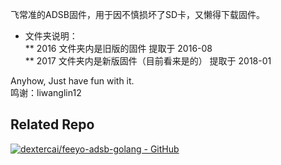 飞常准的ADSB固件，用于因不慎损坏了SD卡，又懒得下载固件。    
* 文件夹说明：    
** 2016 文件夹内是旧版的固件 提取于 2016-08    
** 2017 文件夹内是新版固件（目前看来是的） 提取于 2018-01    

Anyhow, Just have fun with it.    
鸣谢：liwanglin12

## Related Repo
[![dextercai/feeyo-adsb-golang - GitHub](https://gh-card.dev/repos/dextercai/feeyo-adsb-golang.svg?fullname=)](https://github.com/dextercai/feeyo-adsb-golang)
